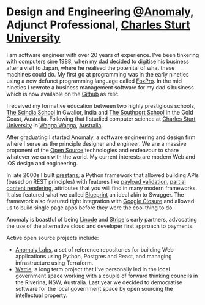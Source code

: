 # Design and Engineering [@Anomaly](https://github.com/anomaly), Adjunct Professional, [Charles Sturt University](https://www.csu.edu.au)

I am software engineer with over 20 years of experience. I've been tinkering with computers sine 1988, when my dad decided to digitise his business after a visit to Japan, where he realised the potenital of what these machines could do. My first go at programming was in the early nineties using a now defunct programming language called [FoxPro](https://en.wikipedia.org/wiki/FoxPro). In the mid nineties I rewrote a business management software for my dad's business which is now available on the [Github](https://github.com/devraj/zoom) as relic.

I received my formative education between two highly prestigious schools, [The Scindia School](https://en.wikipedia.org/wiki/Scindia_School) in Gwalior, India and [The Southport School](https://en.wikipedia.org/wiki/Southport_School) in the Gold Coast, Australia.
Following that I studied computer science at [Charles Sturt University](https://www.csu.edu.au) in [Wagga Wagga](https://en.wikipedia.org/wiki/Wagga_Wagga), [Australia](https://en.wikipedia.org/wiki/Australia).

After graduating I started Anomaly, a software engineering and design firm where I serve as the principle designer and engineer. We are a massive proponent of the [Open Source](https://en.wikipedia.org/wiki/Open_source) technologies and endeavour to share whatever we can with the world. My current interests are modern Web and iOS design and engineering.

In late 2000s I built [prestans](https://github.com/anomaly/prestans), a Python framework that allowed building APIs (based on REST principles) with features like [payload validation](https://prestans.readthedocs.io/en/latest/validation.html), [partial content rendering](https://prestans.readthedocs.io/en/latest/handlers.html#minifying-content), attributes that you will find in many modern frameworks. It also featured what we called [Blueprint](https://github.com/anomaly/prestans/issues/92) an ideal akin to Swagger. The framework also featured tight integration with [Google Closure](https://developers.google.com/closure) and allowed us to build single page apps before they were the cool thing to do.

Anomaly is boastful of being [Linode](https://www.anomaly.ltd/capabilities/linode/) and [Stripe](https://www.anomaly.ltd/capabilities/stripe/)'s early partners, advocating the use of the alternative cloud and developer first approach to payments.

Active open source projects include:
- [Anomaly Labs](https://github.com/anomaly), a set of reference repositories for building Web applications using Python, Postgres and React, and managing infrastructure using Terraform.
- [Wattle](https://github.com/wattlehq), a long term project that I've personally led in the local government space working with a couple of forward thinking councils in the Riverina, NSW, Australia. Last year we decided to democratise software for the local government space by open sourcing the intellectual property.

